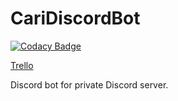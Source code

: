 # CariDiscordBot

[![Codacy Badge](https://api.codacy.com/project/badge/Grade/c66bb3ce8a324b0999a179eb79e63c63)](https://app.codacy.com/app/ssp0929/CariDiscordBot?utm_source=github.com&utm_medium=referral&utm_content=ssp0929/CariDiscordBot&utm_campaign=Badge_Grade_Dashboard)

[Trello](https://trello.com/b/LWKgAyiK)

Discord bot for private Discord server.
